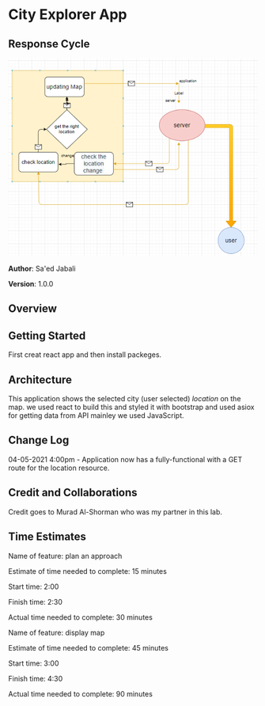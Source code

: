 # City Explorer App

## Response Cycle

![WRRC](images/WRRC.PNG)

**Author**: Sa'ed Jabali

**Version**: 1.0.0

## Overview
<!-- Provide a high level overview of what this application is and why you are building it, beyond the fact that it's an assignment for this class. (i.e. What's your problem domain?) -->

## Getting Started

First creat react app and then install packeges.

## Architecture

This application shows the selected city (user selected) *location* on the map.
we used react to build this and styled it with bootstrap and used asiox for getting data from API
mainley we used JavaScript.

## Change Log
<!-- Use this area to document the iterative changes made to your application as each feature is successfully implemented. Use time stamps. Here's an example: -->

04-05-2021 4:00pm - Application now has a fully-functional with a GET route for the location resource.

## Credit and Collaborations

Credit goes to Murad Al-Shorman who was my partner in this lab.

## Time Estimates

Name of feature: plan an approach

Estimate of time needed to complete: 15 minutes

Start time: 2:00

Finish time: 2:30

Actual time needed to complete: 30 minutes

Name of feature: display map

Estimate of time needed to complete: 45 minutes

Start time: 3:00

Finish time: 4:30

Actual time needed to complete: 90 minutes
